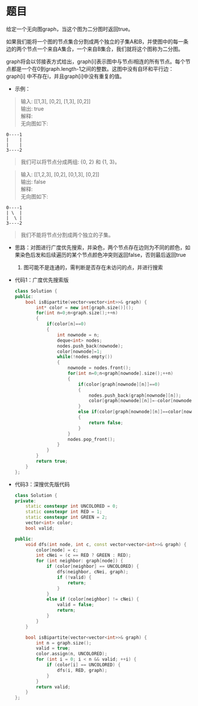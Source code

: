 # 题目
给定一个无向图graph，当这个图为二分图时返回true。

如果我们能将一个图的节点集合分割成两个独立的子集A和B，并使图中的每一条边的两个节点一个来自A集合，一个来自B集合，我们就将这个图称为二分图。

graph将会以邻接表方式给出，graph[i]表示图中与节点i相连的所有节点。每个节点都是一个在0到graph.length-1之间的整数。这图中没有自环和平行边： graph[i] 中不存在i，并且graph[i]中没有重复的值。

* 示例：

>输入: [[1,3], [0,2], [1,3], [0,2]]<br>
输出: true<br>
解释: <br>
无向图如下:<br>

    0----1
    |    |
    |    |
    3----2

>我们可以将节点分成两组: {0, 2} 和 {1, 3}。


>输入: [[1,2,3], [0,2], [0,1,3], [0,2]]<br>
输出: false<br>
解释: <br>
无向图如下:<br>

    0----1
    | \  |
    |  \ |
    3----2
>我们不能将节点分割成两个独立的子集。

* 思路：对图进行广度优先搜索，并染色，两个节点存在边则为不同的颜色，如果染色后发和后续遍历的某个节点颜色冲突则返回false，否则最后返回true
    1. 图可能不是连通的，需判断是否存在未访问的点，并进行搜索

* 代码1：广度优先搜索版
    ```C++
    class Solution {
    public:
        bool isBipartite(vector<vector<int>>& graph) {
            int* color = new int[graph.size()]();
            for(int n=0;n<graph.size();++n)
            {
                if(color[n]==0)
                {
                    int nownode = n;
                    deque<int> nodes;
                    nodes.push_back(nownode);
                    color[nownode]=1;
                    while(!nodes.empty())
                    {
                        nownode = nodes.front();
                        for(int n=0;n<graph[nownode].size();++n)
                        {
                            if(color[graph[nownode][n]]==0)
                            {
                                nodes.push_back(graph[nownode][n]);
                                color[graph[nownode][n]]=-color[nownode];
                            }
                            else if(color[graph[nownode][n]]==color[nownode])
                            {
                                return false;
                            }
                        }
                        nodes.pop_front();
                    }
                }
            }
            return true;
        }
    };
    ```
* 代码3：深搜优先版代码
    ```C++
    class Solution {
    private:
        static constexpr int UNCOLORED = 0;
        static constexpr int RED = 1;
        static constexpr int GREEN = 2;
        vector<int> color;
        bool valid;

    public:
        void dfs(int node, int c, const vector<vector<int>>& graph) {
            color[node] = c;
            int cNei = (c == RED ? GREEN : RED);
            for (int neighbor: graph[node]) {
                if (color[neighbor] == UNCOLORED) {
                    dfs(neighbor, cNei, graph);
                    if (!valid) {
                        return;
                    }
                }
                else if (color[neighbor] != cNei) {
                    valid = false;
                    return;
                }
            }
        }

        bool isBipartite(vector<vector<int>>& graph) {
            int n = graph.size();
            valid = true;
            color.assign(n, UNCOLORED);
            for (int i = 0; i < n && valid; ++i) {
                if (color[i] == UNCOLORED) {
                    dfs(i, RED, graph);
                }
            }
            return valid;
        }
    };

    ```